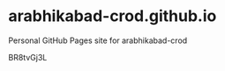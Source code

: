 # arabhikabad-crod.github.io
Personal GitHub Pages site for arabhikabad-crod





























































BR8tvGj3L
